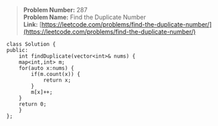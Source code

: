 > **Problem Number:** 287 <br>
> **Problem Name:** Find the Duplicate Number <br>
> **Link:** [https://leetcode.com/problems/find-the-duplicate-number/](https://leetcode.com/problems/find-the-duplicate-number/) <br>

    class Solution {
    public:
        int findDuplicate(vector<int>& nums) {
        map<int,int> m;
        for(auto x:nums) {
            if(m.count(x)) {
                return x;
            }
            m[x]++;
        } 
        return 0;
        }
    };
